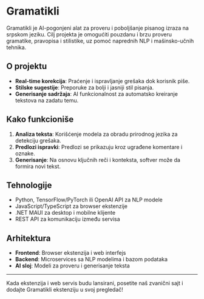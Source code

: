 # Gramatikli

Gramatikli je AI-pogonjeni alat za proveru i poboljšanje pisanog izraza na srpskom jeziku. Cilj projekta je omogućiti pouzdanu i brzu proveru gramatike, pravopisa i stilistike, uz pomoć naprednih NLP i mašinsko-učnih tehnika.

## O projektu

* **Real-time korekcija**: Praćenje i ispravljanje grešaka dok korisnik piše.
* **Stilske sugestije**: Preporuke za bolji i jasniji stil pisanja.
* **Generisanje sadržaja**: AI funkcionalnost za automatsko kreiranje tekstova na zadatu temu.

## Kako funkcioniše

1. **Analiza teksta**: Korišćenje modela za obradu prirodnog jezika za detekciju grešaka.
2. **Predlozi ispravki**: Predlozi se prikazuju kroz ugrađene komentare i oznake.
3. **Generisanje**: Na osnovu ključnih reči i konteksta, softver može da formira novi tekst.

## Tehnologije

* Python, TensorFlow/PyTorch ili OpenAI API za NLP modele
* JavaScript/TypeScript za browser ekstenzije
* .NET MAUI za desktop i mobilne klijente
* REST API za komunikaciju između servisa

## Arhitektura

* **Frontend**: Browser ekstenzija i web interfejs
* **Backend**: Microservices sa NLP modelima i bazom podataka
* **AI sloj**: Modeli za proveru i generisanje teksta

---

Kada ekstenzija i web servis budu lansirani, posetite naš zvanični sajt i dodajte Gramatikli ekstenziju u svoj pregledač!
